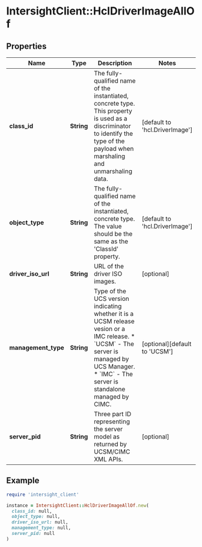 # IntersightClient::HclDriverImageAllOf

## Properties

| Name | Type | Description | Notes |
| ---- | ---- | ----------- | ----- |
| **class_id** | **String** | The fully-qualified name of the instantiated, concrete type. This property is used as a discriminator to identify the type of the payload when marshaling and unmarshaling data. | [default to &#39;hcl.DriverImage&#39;] |
| **object_type** | **String** | The fully-qualified name of the instantiated, concrete type. The value should be the same as the &#39;ClassId&#39; property. | [default to &#39;hcl.DriverImage&#39;] |
| **driver_iso_url** | **String** | URL of the driver ISO images. | [optional] |
| **management_type** | **String** | Type of the UCS version indicating whether it is a UCSM release vesion or a IMC release. * &#x60;UCSM&#x60; - The server is managed by UCS Manager. * &#x60;IMC&#x60; - The server is standalone managed by CIMC. | [optional][default to &#39;UCSM&#39;] |
| **server_pid** | **String** | Three part ID representing the server model as returned by UCSM/CIMC XML APIs. | [optional] |

## Example

```ruby
require 'intersight_client'

instance = IntersightClient::HclDriverImageAllOf.new(
  class_id: null,
  object_type: null,
  driver_iso_url: null,
  management_type: null,
  server_pid: null
)
```


